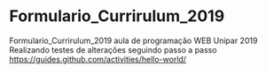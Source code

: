 # Formulario_Currirulum_2019
Formulario_Currirulum_2019 aula de programação WEB Unipar 2019
Realizando testes de alterações seguindo passo a passo https://guides.github.com/activities/hello-world/
